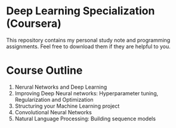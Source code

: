 # Deep Learning Specialization (Coursera)
This repository contains my personal study note and programming assignments. Feel free to download them if they are helpful to you.
# Course Outline
1. Nerural Networks and Deep Learning
2. Improving Deep Neural networks: Hyperparameter tuning, Regularization and Optimization
3. Structuring your Machine Learning project
4. Convolutional Neural Networks
5. Natural Language Processing: Building sequence models
